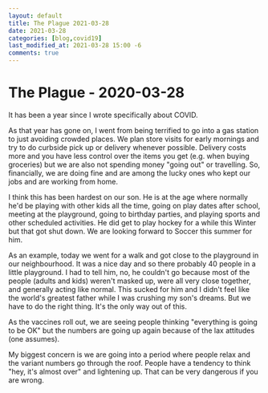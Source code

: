```yaml
---
layout: default
title: The Plague 2021-03-28
date: 2021-03-28
categories: [blog,covid19]
last_modified_at: 2021-03-28 15:00 -6
comments: true
---
```

# The Plague - 2020-03-28

It has been a year since I wrote specifically about COVID.
<!--more-->

As that year has gone on, I went from being terrified to go into a gas station to just avoiding crowded places. We plan store visits for early mornings and try to do curbside pick up or delivery whenever possible. Delivery costs more and you have less control over the items you get (e.g. when buying groceries) but we are also not spending money "going out" or travelling. So, financially, we are doing fine and are among the lucky ones who kept our jobs and are working from home. 

I think this has been hardest on our son. He is at the age where normally he'd be playing with other kids all the time, going on play dates after school, meeting at the playground, going to birthday parties, and playing sports and other scheduled activities. He did get to play hockey for a while this Winter but that got shut down. We are looking forward to Soccer this summer for him. 

As an example, today we went for a walk and got close to the playground in our neighbourhood. It was a nice day and so there probably 40 people in a little playground. I had to tell him, no, he couldn't go because most of the people (adults and kids) weren't masked up, were all very close together, and generally acting like normal. This sucked for him and I didn't feel like the world's greatest father while I was crushing my son's dreams. But we have to do the right thing. It's the only way out of this.

As the vaccines roll out, we are seeing people thinking "everything is going to be OK" but the numbers are going up again because of the lax attitudes (one assumes). 

My biggest concern is we are going into a period where people relax and the variant numbers go through the roof. People have a tendency to think "hey, it's almost over" and lightening up. That can be very dangerous if you are wrong.

